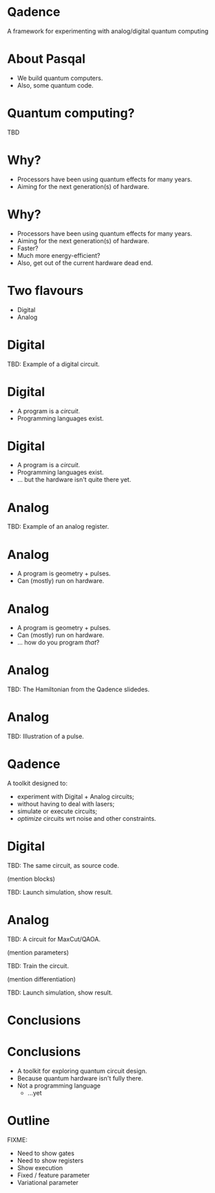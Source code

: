[comment]: # (THEME = black)
[comment]: # (CODE_THEME = base16/zenburn)

# Qadence

A framework for experimenting with analog/digital quantum computing

[comment]: # (!!!)


# About Pasqal

- We build quantum computers.
- Also, some quantum code.

[comment]: # (!!!)


# Quantum computing?

TBD

[comment]: # (!!! data-auto-animate)

# Why?

- Processors have been using quantum effects for many years.
- Aiming for the next generation(s) of hardware.

[comment]: # (!!! data-auto-animate)

# Why?

- Processors have been using quantum effects for many years.
- Aiming for the next generation(s) of hardware.
- Faster?
- Much more energy-efficient?
- Also, get out of the current hardware dead end.

[comment]: # (!!! data-auto-animate)

# Two flavours

- Digital
- Analog

[comment]: # (!!! data-auto-animate)

# Digital

TBD: Example of a digital circuit.

[comment]: # (!!! data-auto-animate)

# Digital

- A program is a _circuit_.
- Programming languages exist.

[comment]: # (!!! data-auto-animate)

# Digital

- A program is a _circuit_.
- Programming languages exist.
- ... but the hardware isn't quite there yet.

[comment]: # (!!! data-auto-animate)

# Analog

TBD: Example of an analog register.

[comment]: # (!!! data-auto-animate)

# Analog 

- A program is geometry + pulses.
- Can (mostly) run on hardware.

[comment]: # (!!! data-auto-animate)

# Analog 

- A program is geometry + pulses.
- Can (mostly) run on hardware.
- ... how do you program _that_?

[comment]: # (!!! data-auto-animate)

# Analog

TBD: The Hamiltonian from the Qadence slidedes.

[comment]: # (!!! data-auto-animate)

# Analog

TBD: Illustration of a pulse.

[comment]: # (!!! data-auto-animate)

# Qadence

A toolkit designed to:

- experiment with Digital + Analog circuits;
- without having to deal with lasers;
- simulate or execute circuits;
- _optimize_ circuits wrt noise and other constraints.

[comment]: # (!!!)

# Digital

TBD: The same circuit, as source code.

(mention blocks)

[comment]: # (!!!)

TBD: Launch simulation, show result.

# Analog

TBD: A circuit for MaxCut/QAOA.

(mention parameters)

[comment]: # (!!!)

TBD: Train the circuit.

(mention differentiation)

[comment]: # (!!!)

TBD: Launch simulation, show result.

[comment]: # (!!!)

# Conclusions

[comment]: # (!!!)

# Conclusions

- A toolkit for exploring quantum circuit design.
- Because quantum hardware isn't fully there.
- Not a programming language
    - ...yet


# Outline

FIXME:

- Need to show gates
- Need to show registers
- Show execution
- Fixed / feature parameter
- Variational parameter